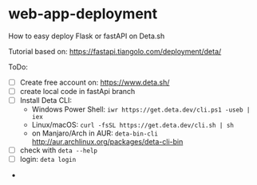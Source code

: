 # web-app-deployment
How to easy deploy Flask or fastAPI on Deta.sh

Tutorial based on: https://fastapi.tiangolo.com/deployment/deta/

ToDo:
- [ ] Create free account on: https://www.deta.sh/
- [ ] create local code in fastApi branch
- [ ] Install Deta CLI:
  - Windows Power Shell: `iwr https://get.deta.dev/cli.ps1 -useb | iex`
  - Linux/macOS: `curl -fsSL https://get.deta.dev/cli.sh | sh`
  - on Manjaro/Arch in AUR: `deta-bin-cli` http://aur.archlinux.org/packages/deta-cli-bin
- [ ] check with `deta --help`
- [ ] login: `deta login`
- 
